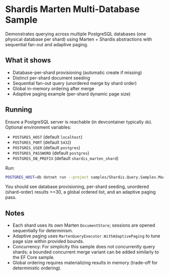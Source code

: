 # Shardis Marten Multi-Database Sample

Demonstrates querying across multiple PostgreSQL databases (one physical database per shard) using Marten + Shardis abstractions with sequential fan-out and adaptive paging.

## What it shows

* Database-per-shard provisioning (automatic create if missing)
* Distinct per-shard document seeding
* Sequential fan-out query (unordered merge by shard order)
* Global in-memory ordering after merge
* Adaptive paging example (per-shard dynamic page size)

## Running

Ensure a PostgreSQL server is reachable (in devcontainer typically `db`). Optional environment variables:

* `POSTGRES_HOST` (default `localhost`)
* `POSTGRES_PORT` (default `5432`)
* `POSTGRES_USER` (default `postgres`)
* `POSTGRES_PASSWORD` (default `postgres`)
* `POSTGRES_DB_PREFIX` (default `shardis_marten_shard`)

Run:

```bash
POSTGRES_HOST=db dotnet run --project samples/Shardis.Query.Samples.Marten
```

You should see database provisioning, per-shard seeding, unordered (shard-order) results >=30, a global ordered list, and an adaptive paging pass.

## Notes

* Each shard uses its own Marten `DocumentStore`; sessions are opened sequentially for determinism.
* Adaptive paging uses `MartenQueryExecutor.WithAdaptivePaging` to tune page size within provided bounds.
* Concurrency: For simplicity this sample does not concurrently query shards; a bounded concurrent merge variant can be added similarly to the EF Core sample.
* Global ordering requires materializing results in memory (trade-off for deterministic ordering).

